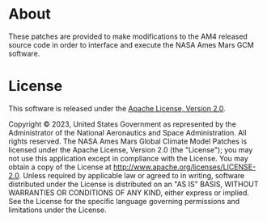# About
These patches are provided to make modifications to the AM4 released source code in order to interface and execute the NASA Ames Mars GCM software.

# License
This software is released under the [Apache License, Version 2.0](Apache.pdf).

Copyright © 2023, United States Government as represented by the Administrator of the National Aeronautics and Space Administration. All rights reserved.
The NASA Ames Mars Global Climate Model Patches is licensed under the Apache License, Version 2.0 (the "License"); you may not use this application except in compliance with the License. You may obtain a copy of the License at http://www.apache.org/licenses/LICENSE-2.0.
Unless required by applicable law or agreed to in writing, software distributed under the License is distributed on an "AS IS" BASIS, WITHOUT WARRANTIES OR CONDITIONS OF ANY KIND, either express or implied. See the License for the specific language governing permissions and limitations under the License.
